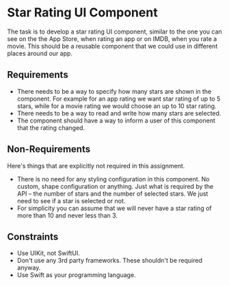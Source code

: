 # Star Rating UI Component

The task is to develop a star rating UI component, similar to the one you can see on the the App Store, when rating an app or on IMDB, when you rate a movie. This should be a reusable component that we could use in different places around our app.

## Requirements

- There needs to be a way to specify how many stars are shown in the component. For example for an app rating we want star rating of up to 5 stars, while for a movie rating we would choose an up to 10 star rating.
- There needs to be a way to read and write how many stars are selected.
- The component should have a way to inform a user of this component that the rating changed.

## Non-Requirements

Here's things that are explicitly not required in this assignment.

- There is no need for any styling configuration in this component. No custom, shape configuration or anything. Just what is required by the API – the number of stars and the number of selected stars. We just need to see if a star is selected or not.
- For simplicity you can assume that we will never have a star rating of more than 10 and never less than 3.

## Constraints

- Use UIKit, not SwiftUI.
- Don't use any 3rd party frameworks. These shouldn't be required anyway.
- Use Swift as your programming language.
